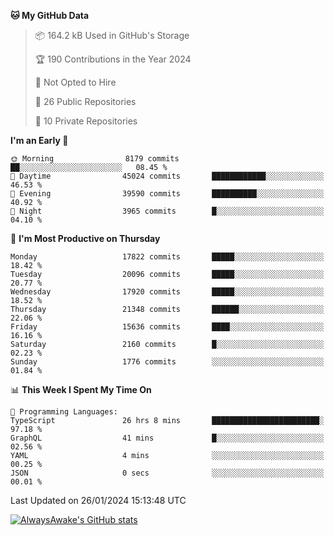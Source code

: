 <!--START_SECTION:waka-->
**🐱 My GitHub Data** 

> 📦 164.2 kB Used in GitHub's Storage 
 > 
> 🏆 190 Contributions in the Year 2024
 > 
> 🚫 Not Opted to Hire
 > 
> 📜 26 Public Repositories 
 > 
> 🔑 10 Private Repositories 
 > 
**I'm an Early 🐤** 

```text
🌞 Morning                8179 commits        ██░░░░░░░░░░░░░░░░░░░░░░░   08.45 % 
🌆 Daytime                45024 commits       ████████████░░░░░░░░░░░░░   46.53 % 
🌃 Evening                39590 commits       ██████████░░░░░░░░░░░░░░░   40.92 % 
🌙 Night                  3965 commits        █░░░░░░░░░░░░░░░░░░░░░░░░   04.10 % 
```
📅 **I'm Most Productive on Thursday** 

```text
Monday                   17822 commits       █████░░░░░░░░░░░░░░░░░░░░   18.42 % 
Tuesday                  20096 commits       █████░░░░░░░░░░░░░░░░░░░░   20.77 % 
Wednesday                17920 commits       █████░░░░░░░░░░░░░░░░░░░░   18.52 % 
Thursday                 21348 commits       ██████░░░░░░░░░░░░░░░░░░░   22.06 % 
Friday                   15636 commits       ████░░░░░░░░░░░░░░░░░░░░░   16.16 % 
Saturday                 2160 commits        █░░░░░░░░░░░░░░░░░░░░░░░░   02.23 % 
Sunday                   1776 commits        ░░░░░░░░░░░░░░░░░░░░░░░░░   01.84 % 
```


📊 **This Week I Spent My Time On** 

```text
💬 Programming Languages: 
TypeScript               26 hrs 8 mins       ████████████████████████░   97.18 % 
GraphQL                  41 mins             █░░░░░░░░░░░░░░░░░░░░░░░░   02.56 % 
YAML                     4 mins              ░░░░░░░░░░░░░░░░░░░░░░░░░   00.25 % 
JSON                     0 secs              ░░░░░░░░░░░░░░░░░░░░░░░░░   00.01 % 
```


 Last Updated on 26/01/2024 15:13:48 UTC
<!--END_SECTION:waka-->

[![AlwaysAwake's GitHub stats](https://github-readme-stats.vercel.app/api?username=AlwaysAwake&show_icons=true&theme=github_dark&count_private=true)](https://github.com/AlwaysAwake/AlwaysAwake)
